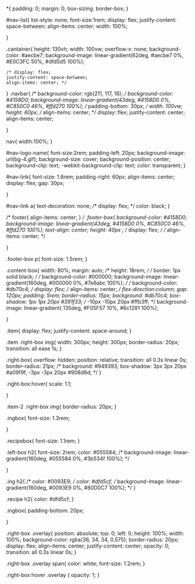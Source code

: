 *{
    padding: 0;
    margin: 0;
    box-sizing: border-box;
}

#nav-list{
    list-style: none;
    font-size:1rem;
    display: flex;
    justify-content: space-between;
    align-items: center;
    width: 100%;

}

.cantainer{
    height: 130vh;
    width: 100vw;
    overflow-x: none;
    background-color: #aecbe7;
    background-image: linear-gradient(62deg, #aecbe7 0%, #E0C3FC 50%, #dfd5d5 100%);

    
    /* display: flex;
    justify-content: space-between;
    align-items: center; */
}
.navbar{
    /* background-color: rgb(211, 117, 16); */
    background-color: #4158D0;
    background-image: linear-gradient(43deg, #4158D0 0%, #C850C0 46%, #ffd270 100%);
    /* padding-bottom: 30px; */
    width: 100vw;
    height: 60px;
    /* align-items: center; */
    display: flex;
    justify-content: center;
    align-items: center;

}


nav{
    width:100%;
}

#nav-logo-name{
    font-size:2rem;
    padding-left: 20px;
    background-image: url(bg-4.gif);
    background-size: cover;
    background-position: center;
    background-clip: text;
    -webkit-background-clip: text;
    color: transparent;
}

#nav-link{
    font-size: 1.6rem;
    padding-right: 60px;
    align-items: center;
    display: flex;
    gap: 30px;
    
}

#nav-link a{
    text-decoration: none;
    /* display: flex; */
    color: black;
}

/* footer{
    align-items: center;
} */
.footer-box{
    background-color: #4158D0;
    background-image: linear-gradient(43deg, #4158D0 0%, #C850C0 46%, #ffd270 100%);
    text-align: center;
    height: 40px ;
    /* display: flex; */
    /* align-items: center; */

}

.footer-box p{
    font-size: 1.5rem;
}

.content-box{
    width: 80%;
    margin: auto;
    /* height: 18rem; */
    /* border: 1px solid black; */
    /* background-color: #000000;
    background-image: linear-gradient(160deg, #000000 0%, #7e6abc 100%); */
    /* background-color: #db70c4; */
    display: flex;
    /* align-items: center; */
    flex-direction:column;
    gap: 120px;
    padding: 5rem;
    border-radius: 15px;
    background: #db70c4;
    box-shadow:  1px 1px 20px #391f33;
            /* -10px -10px 20px #ffb3ff; */
            background-image: linear-gradient( 135deg, #F05F57 10%, #6c1281 100%);

}

.item{
    display: flex;
    justify-content: space-around;
}

.item .right-box img{
    width: 300px;
    height: 300px;
    border-radius: 20px;
    transition: all ease 1s;
}

.right-box{
    overflow: hidden;
    position: relative;
    transition: all 0.3s linear 0s;
    border-radius: 21px;
/* background: #949393;
box-shadow:  3px 3px 20px #a09f9f,
            -3px -3px 20px #908d8d; */
}

.right-box:hover{
    scale: 1.1;

}

.item-2 .right-box img{
    border-radius: 20px;
}

.ingbox{
    font-size: 1.3rem;

}

.recipebox{
    font-size: 1.1rem;
}

.left-box h2{
    font-size: 2rem;
    color: #055584;
/* background-image: linear-gradient(160deg, #055584 0%, #3b534f 100%); */
    

}

.ing h2{
    /* color: #0093E9; */
    color: #dfd5cf;
/* background-image: linear-gradient(160deg, #0093E9 0%, #80D0C7 100%); */
}

.recipe h2{
    color: #dfd5cf;
}

.ingbox{
    padding-bottom: 20px;

}

.right-box .overlay{
    position: absolute;
    top: 0;
    left: 0;
    height: 100%;
    width: 100%;
    background-color: rgba(36, 34, 34, 0.575);
    border-radius: 20px;
    display: flex;
    align-items: center;
    justify-content: center;
    opacity: 0;
    transition: all 0.3s linear 0s;
}

.right-box .overlay span{
    color: white;
    font-size: 1.2rem;
}

.right-box:hover .overlay {
    opacity: 1;
}
